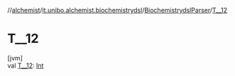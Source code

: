 //[alchemist](../../../index.md)/[it.unibo.alchemist.biochemistrydsl](../index.md)/[BiochemistrydslParser](index.md)/[T__12](-t__12.md)

# T__12

[jvm]\
val [T__12](-t__12.md): [Int](https://kotlinlang.org/api/latest/jvm/stdlib/kotlin/-int/index.html)
